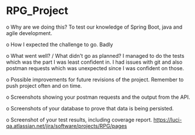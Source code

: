 # RPG_Project

o	Why are we doing this?
To test our knowledge of Spring Boot, java and agile development.

o	How I expected the challenge to go.
Badly

o	What went well? / What didn't go as planned?
I managed to do the tests which was the part I was least confident in. I had issues with git and also postman requests which was unexpected since I was confident on those.

o	Possible improvements for future revisions of the project.
Remember to push project often and on time.

o	Screenshots showing your postman requests and the output from the API.

o	Screenshots of your database to prove that data is being persisted.

o	Screenshot of your test results, including coverage report.
https://luci-qa.atlassian.net/jira/software/projects/RPG/pages
